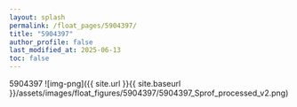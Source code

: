 ```yaml
---
layout: splash
permalink: /float_pages/5904397/
title: "5904397"
author_profile: false
last_modified_at: 2025-06-13
toc: false
---
```

 
5904397
![img-png]({{ site.url }}{{ site.baseurl }}/assets/images/float_figures/5904397/5904397_Sprof_processed_v2.png)